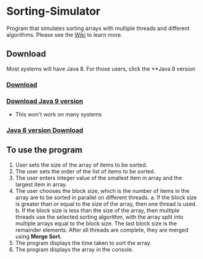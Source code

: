 # Sorting-Simulator
Program that simulates sorting arrays with multiple threads and different algorithms.
Please see the [Wiki](https://github.com/Aashishkebab/Sorting-Simulator/wiki) to learn more.

## Download
Most systems will have Java 8. For those users, click the **Java 8 version

### [Download](https://github.com/Aashishkebab/Sorting-Simulator/raw/master/out/artifacts/Sorting_Simulator_jar/Sorting-Simulator_Java8.jar)
### [Download Java 9 version](https://github.com/Aashishkebab/Sorting-Simulator/raw/master/out/artifacts/Sorting_Simulator_jar/Sorting-Simulator_Java8.jar)
- This won't work on many systems

### [Java 8 version Download]()

## To use the program
1. User sets the size of the array of items to be sorted.
2. The user sets the order of the list of items to be sorted.
3. The user enters integer value of the smallest item in array and the largest item in array.
4. The user chooses the block size, which is the number of items in the array are to be sorted in parallel on different threads.
  a. If the block size is greater than or equal to the size of the array, then one thread is used.
  b. If the block size is less than the size of the array, then multiple threads use the selected sorting algorithm, with the array split        into multiple arrays equal to the block size. The last block size is the remainder elements. After all threads are complete, they are merged using **Merge Sort**.
5. The program displays the time taken to sort the array.
6. The program displays the array in the console.
